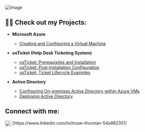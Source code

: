 
![Image](https://github.com/user-attachments/assets/c5dade8e-ea18-48c6-bfb5-1bc8e2e17b7f)

<h2>👨‍💻 Check out my Projects:</h2>


- <b>Microsoft Azure</b>
  - [Creating and Configuring a Virtual Machine](https://github.com/Hosie-Thurman/AzureVM)
    
- <b>osTicket (Help Desk Ticketing System)</b>
  - [osTicket: Prerequisites and Installation](https://github.com/Hosie-Thurman/osTicket-Prerequisites-and-Installation)
  - [osTicket: Post-Installation Configuration](https://github.com/Hosie-Thurman/osTicket-Configuration)
  - [osTicket: Ticket Lifecycle Examples](https://github.com/Hosie-Thurman/osTicket-Creating-and-Working-Tickets)

- <b>Active Directory</b>
  - [Configuring On-premises Active Directory within Azure VMs](https://github.com/Hosie-Thurman/Active-Directory-1)
  - [Deploying Active Directory](https://github.com/Hosie-Thurman/Active-directory-2)

<h2> Connect with me:</h2>[<img align="left" alt="Josh | LinkedIn" width="22px" src="https://cdn.jsdelivr.net/npm/simple-icons@v3/icons/linkedin.svg" />https://www.linkedin.com/in/hosie-thurman-54a982351/

